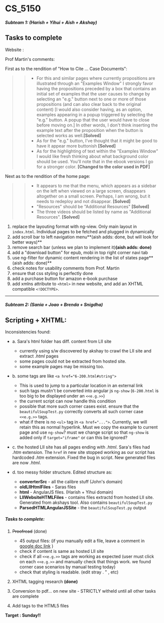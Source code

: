 # CS_5150
##### Subteam 1: (Harish + Yihui + Aish + Akshay)

Tasks to complete 
-----------------

Website :

Prof Martin's comments:

First as to the rendition of "How to Cite ... Case Documents":
>> * For this and similar pages where currently propositions are illustrated through an "Examples Window" I strongly favor having the propositions preceded by a box that contains an initial set of examples that the user causes to change by selecting an "e.g." button next to one or more of those propositions (and can also clear back to the original content)
[I would also consider having, as an option, examples appearing in a popup triggered by selecting the "e.g." button.  A popup that the user would have to close before moving on.] In other words, I don't think inserting the example text after the proposition when the button is selected works as well.**[Solved]**
>> * As for the "e.g." button, I've thought that it might be good to have it appear more buttonish **[Solved]**
>> * As for the highlighting of text within the "Examples Window" I would like fresh thinking about what background color should be used.  You'll note that in the ebook versions I go for a stronger color. **[Changed to the color used in PDF]**

Next as to the rendition of the home page:
>> * It appears to me that the menu, which appears as a sidebar on the left when viewed on a large screen, disappears altogether on a small screen.  Perhaps, I am wrong, but it needs to redeploy and not disappear. **[Solved]**
>> * "Resources" should be "Additional Resources" **[Solved]**
>> * The three videos should be listed by name as "Additional Resources".  **[Solved]**

1. replace the layouting format with ng-view. Only main layout in `index.html`. Individual pages to be fetched and plugged in dynamically
2. add scroll bar to left navigation menu**(aish adds: done, but will look for better ways)**
3. remove search bar (unless we plan to implement it)**(aish adds: done)**
4. add a "download button" for epub, mobi in top right corner navi tab
5. use ng-filter for dynamic content rendering in the list of states page**(aish adds: done)**
6. check notes for usability comments from Prof. Martin
7. ensure that css styling is perfectly done
8. add a purchase button for amazon e-book purchase
9. add xmlns attribute to `<html>` in new website, and add an XHTML compatible `<!DOCTYPE>`. 

------------------

##### Subteam 2: (Sania + Joao + Brenda + Snigdha)

Scripting + XHTML:
------------------

Inconsistencies found:

* a. Sara's html folder has diff. content from LII site
   - currently using s/w discovered by akshay to crawl the LII site and extract *.html* pages
   - some pages could not be extracted from hosted site.
   - some example pages may be missing too.
* b. some tags are like `<a href="6-200.html#string">`
   - This is used to jump to a particular location in an external link
   - such tags mustn't be converted into angular js `ng-show` (`6-200.html` is too big to be displayed under an `<<e.g.>>`)
   - the current script can now handle this condition
   - possible that more such corner cases exist. ensure that the `beautifulSoupTest.py` correctly converts all such corner case `<<e.g.>>` tags.
   - what if there is no `<ul>` tag in `<a href="...">`. Currently, we will retain this as normal hyperlink. Must we copy the example to current page and use `ng-show`? must we change script so that `ng-show` is added only if `target="iframe"` or can this be ignored?

* c. the hosted LII site has all pages ending with *.html*. Sara's files had *.htm* extension. The `href` in new site stopped working as our script has hardcoded *.htm* extension. Fixed the bug in script. New generated files are now *.html*.

* d. too messy folder structure. Edited structure as:
   - **converterSrc** - all the calibre stuff (John's domain)
   - **oldLIIHtmlFiles** - Saras files
   - **html** - AngularJS files. (Harish + Yihui domain)
   - **LIIWebsiteHTMLFiles** - contains files extractd from hosted LII site. Generated from akshays tool. Also contains `beautifulSoupTest.py`
   - **ParsedHTMLAngularJSSite** - the `beautifulSoupTest.py` output

##### Tasks to complete:

1. ~~Proofread~~ (done)
   
   - 45 output files: 
    (if you manually edit a file, leave a comment in [google doc link](https://docs.google.com/document/d/1OQBlbDOuCzkb7qIepXyJuvxfE6vr9wXVmUYQcPm5fXA/edit?usp=sharing)
    )
   - check if content is same as hosted LII site
   - check if all `<<e.g.>>` tags are working as expected (user must click on each `<<e.g.>>` and manually check that things work. we found corner case scenarios by manual testing today)
   - check that styling is readable. (edit stray . " , etc)

2. XHTML tagging research **(done)**
3. Conversion to pdf... on new site - STRICTLY witheld until all other tasks are complete
4. Add tags to the HTML5 files

**Target : Sunday!!**
